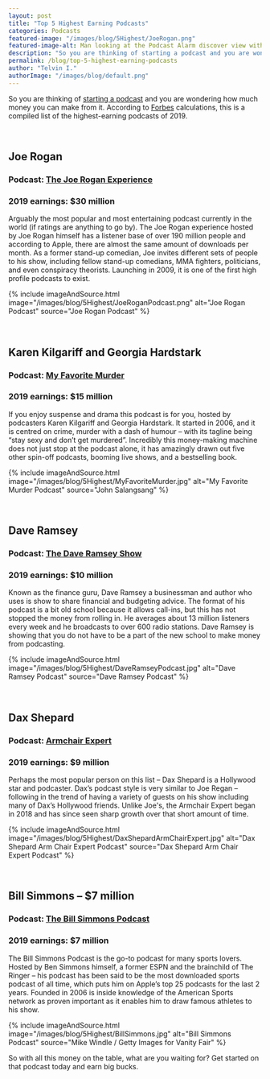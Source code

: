 ```yaml
---
layout: post
title: "Top 5 Highest Earning Podcasts"
categories: Podcasts
featured-image: "/images/blog/5Highest/JoeRogan.png"
featured-image-alt: Man looking at the Podcast Alarm discover view with headphones on
description: "So you are thinking of starting a podcast and you are wondering how much money you can make from it. According to Forbes calculations, this is a compiled list of the highest-earning podcasts of 2019."
permalink: /blog/top-5-highest-earning-podcasts
author: "Telvin I."
authorImage: "/images/blog/default.png"
---
```


<p>So you are thinking of <a rel="noreferrer" href="/blog/things-to-consider-before-starting-a-podcast" class="text-info">starting a podcast</a> and you are wondering how much money you can make from it. According to <a target="\_blank" rel="noreferrer" href="https://www.forbes.com/#6f7a20672254" class="text-info">Forbes</a> calculations, this is a compiled list of the highest-earning podcasts of 2019.</p>

<br>
<h2>Joe Rogan</h2>
<h3>Podcast: <a target="\_blank" rel="noreferrer" href="http://podcasts.joerogan.net/" class="text-info">The Joe Rogan Experience</a></h3>
<h3>2019 earnings: $30 million</h3>

<p>Arguably the most popular and most entertaining podcast currently in the world (if ratings are anything to go by). The Joe Rogan experience hosted by Joe Rogan himself has a listener base of over 190 million people and according to Apple, there are almost the same amount of downloads per month. As a former stand-up comedian, Joe invites different sets of people to his show, including fellow stand-up comedians, MMA fighters, politicians, and even conspiracy theorists. Launching in 2009, it is one of the first high profile podcasts to exist.</p>

{% include imageAndSource.html
  image="/images/blog/5Highest/JoeRoganPodcast.png"
  alt="Joe Rogan Podcast"
  source="Joe Rogan Podcast"
%}

<br>
<h2>Karen Kilgariff and Georgia Hardstark</h2>  
<h3>Podcast: <a target="\_blank" rel="noreferrer" href="https://myfavoritemurder.com/" class="text-info">My Favorite Murder</a></h3>  
<h3>2019 earnings: $15 million</h3>

<p>If you enjoy suspense and drama this podcast is for you, hosted by podcasters Karen Kilgariff and Georgia Hardstark. It started in 2006, and it is centred on crime, murder with a dash of humour &ndash; with its tagline being &ldquo;stay sexy and don&rsquo;t get murdered&rdquo;. Incredibly this money-making machine does not just stop at the podcast alone, it has amazingly drawn out five other spin-off podcasts, booming live shows, and a bestselling book.</p>

{% include imageAndSource.html
  image="/images/blog/5Highest/MyFavoriteMurder.jpg"
  alt="My Favorite Murder Podcast"
  source="John Salangsang"
%}

<br>
<h2>Dave Ramsey</h2>
<h3>Podcast: <a target="\_blank" rel="noreferrer" href="https://www.daveramsey.com/show" class="text-info">The Dave Ramsey Show</a></h3>  
<h3>2019 earnings: $10 million</h3>

<p>Known as the finance guru, Dave Ramsey a businessman and author who uses is show to share financial and budgeting advice. The format of his podcast is a bit old school because it allows call-ins, but this has not stopped the money from rolling in. He averages about 13 million listeners every week and he broadcasts to over 600 radio stations. Dave Ramsey is showing that you do not have to be a part of the new school to make money from podcasting.</p>

{% include imageAndSource.html
  image="/images/blog/5Highest/DaveRamseyPodcast.jpg"
  alt="Dave Ramsey Podcast"
  source="Dave Ramsey Podcast"
%}

<br>
<h2>Dax Shepard</h2>
<h3>Podcast: <a target="\_blank" rel="noreferrer" href="https://armchairexpertpod.com/" class="text-info">Armchair Expert</a></h3>  
<h3>2019 earnings: $9 million</h3>

<p>Perhaps the most popular person on this list &ndash; Dax Shepard is a Hollywood star and podcaster. Dax&rsquo;s podcast style is very similar to Joe Regan &ndash; following in the trend of having a variety of guests on his show including many of Dax&rsquo;s Hollywood friends. Unlike Joe's, the Armchair Expert began in 2018 and has since seen sharp growth over that short amount of time.</p>

{% include imageAndSource.html
  image="/images/blog/5Highest/DaxShepardArmChairExpert.jpg"
  alt="Dax Shepard Arm Chair Expert Podcast"
  source="Dax Shepard Arm Chair Expert Podcast"
%}

<br>
<h2>Bill Simmons &ndash; $7 million</h2>
<h3>Podcast: <a target="\_blank" rel="noreferrer" href="https://www.theringer.com/the-bill-simmons-podcast" class="text-info">The Bill Simmons Podcast</a></h3>  
<h3>2019 earnings: $7 million</h3>

<p>The Bill Simmons Podcast is the go-to podcast for many sports lovers. Hosted by Ben Simmons himself, a former ESPN and the brainchild of The Ringer &ndash; his podcast has been said to be the most downloaded sports podcast of all time, which puts him on Apple&rsquo;s top 25 podcasts for the last 2 years. Founded in 2006 is inside knowledge of the American Sports network as proven important as it enables him to draw famous athletes to his show.</p>

{% include imageAndSource.html
  image="/images/blog/5Highest/BillSimmons.jpg"
  alt="Bill Simmons Podcast"
  source="Mike Windle / Getty Images for Vanity Fair"
%}

<p>So with all this money on the table, what are you waiting for? Get started on that podcast today and earn big bucks.</p>
